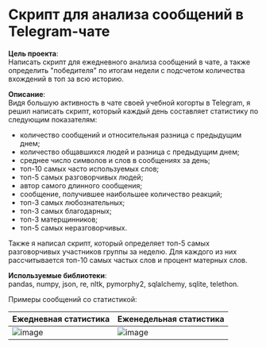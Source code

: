 # Скрипт для анализа сообщений в Telegram-чате

**Цель проекта**:  
Написать скрипт для ежедневного анализа сообщений в чате, а также определить "победителя" по итогам недели с подсчетом количества вхождений в топ за всю историю.

**Описание**:  
Видя большую активность в чате своей учебной когорты в Telegram, я решил написать скрипт, который каждый день составляет статистику по следующим показателям:  
- количество сообщений и относительная разница с предыдущим днем;
- количество общавшихся людей и разница с предыдущим днем;
- среднее число символов и слов в сообщениях за день;
- топ-10 самых часто используемых слов;
- топ-5 самых разговорчивых людей;
- автор самого длинного сообщения;
- сообщение, получившее наибольшее количество реакций;
- топ-3 самых любознательных;
- топ-3 самых благодарных;
- топ-3 матерщинников;
- топ-5 самых неразговорчивых.

Также я написал скрипт, который определяет топ-5 самых разговорчивых участников группы за неделю. Для каждого из них рассчитывается топ-10 самых частых слов и процент матерных слов.

**Используемые библиотеки**:  
pandas, numpy, json, re, nltk, pymorphy2, sqlalchemy, sqlite, telethon.

Примеры сообщений со статистикой:

Ежедневная статистика | Еженедельная статистика
------------- | -------------
![image](https://github.com/TinyTon123/TGChatStats/assets/112717116/8f59005a-0b16-4fc2-ab95-225fd2a7ee6e) | ![image](https://github.com/TinyTon123/TGChatStats/assets/112717116/281404b2-225c-4107-b6e6-610f0c95d4aa)
